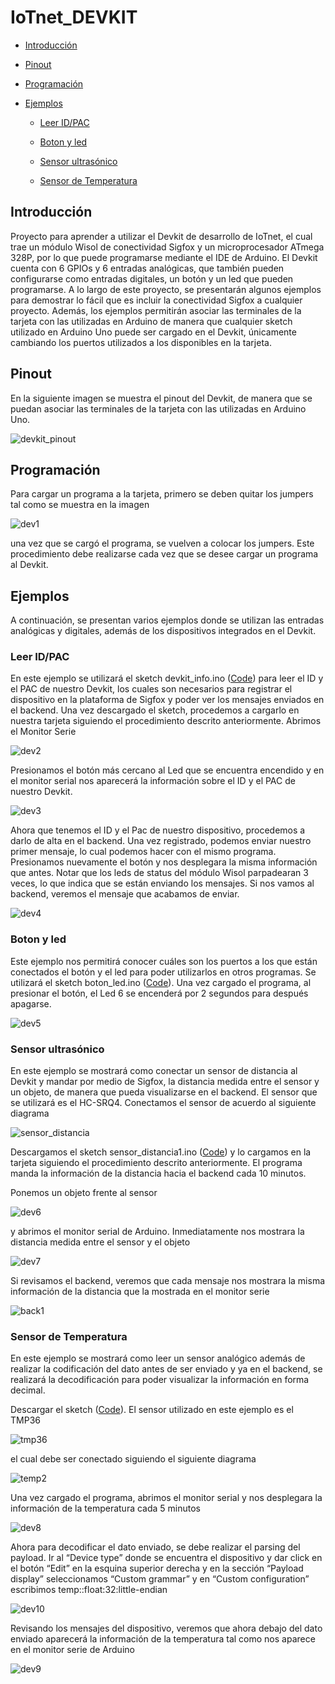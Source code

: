 IoTnet_DEVKIT=============-	[Introducción](#introducción)-	[Pinout](#pinout)-	[Programación](#programacion)-	[Ejemplos](#ejemplos)	-	[Leer ID/PAC](#leer-idpac)	-	[Boton y led](#boton-y-led)		-	[Sensor ultrasónico](#sensor-ultrasónico)

	-	[Sensor de Temperatura](#sensor-de-temperatura)Introducción------------Proyecto para aprender a utilizar el Devkit de desarrollo de IoTnet, el cual trae un módulo Wisol de conectividad Sigfox y un microprocesador ATmega 328P, por lo que puede programarse mediante el IDE de Arduino.El Devkit cuenta con 6 GPIOs y 6 entradas analógicas, que también pueden configurarse como entradas digitales, un botón y un led que pueden programarse. A lo largo de este proyecto, se presentarán algunos ejemplos para demostrar lo fácil que es incluir la conectividad Sigfox a cualquier proyecto. Además, los ejemplos permitirán asociar las terminales de la tarjeta con las utilizadas en Arduino de manera que cualquier sketch utilizado en Arduino Uno puede ser cargado en el Devkit, únicamente cambiando los puertos utilizados a los disponibles en la tarjeta.Pinout
------En la siguiente imagen se muestra el pinout del Devkit, de manera que se puedan asociar las terminales de la tarjeta con las utilizadas en Arduino Uno. ![devkit_pinout](https://github.com/Iotnet/IoTnet_DEVKIT/blob/master/images/devkit_pinout.jpg?raw=true)Programación------------Para cargar un programa a la tarjeta, primero se deben quitar los jumpers tal como se muestra en la imagen![dev1](https://github.com/Iotnet/IoTnet_DEVKIT/blob/master/images/dev1.png?raw=true)una vez que se cargó el programa, se vuelven a colocar los jumpers. Este procedimiento debe realizarse cada vez que se desee cargar un programa al Devkit.Ejemplos--------A continuación, se presentan varios ejemplos donde se utilizan las entradas analógicas y digitales, además de los dispositivos integrados en el Devkit.  ### Leer ID/PACEn este ejemplo se utilizará el sketch devkit_info.ino ([Code](Ejemplos/devkit_info/devkit_info.ino)) para leer el ID y el PAC de nuestro Devkit, los cuales son necesarios para registrar el dispositivo en la plataforma de Sigfox y poder ver los mensajes enviados en el backend. Una vez descargado el sketch, procedemos a cargarlo en nuestra tarjeta siguiendo el procedimiento descrito anteriormente.Abrimos el Monitor Serie ![dev2](https://github.com/Iotnet/IoTnet_DEVKIT/blob/master/images/dev2.png?raw=true)Presionamos el botón más cercano al Led que se encuentra encendido y en el monitor serial nos aparecerá la información sobre el ID y el PAC de nuestro Devkit.![dev3](https://github.com/Iotnet/IoTnet_DEVKIT/blob/master/images/dev3.png?raw=true)Ahora que tenemos el ID y el Pac de nuestro dispositivo, procedemos a darlo de alta en el backend. Una vez registrado, podemos enviar nuestro primer mensaje, lo cual podemos hacer con el mismo programa. Presionamos nuevamente el botón y nos desplegara la misma información que antes. Notar que los leds de status del módulo Wisol parpadearan 3 veces, lo que indica que se están enviando los mensajes. Si nos vamos al backend, veremos el mensaje que acabamos de enviar.![dev4](https://github.com/Iotnet/IoTnet_DEVKIT/blob/master/images/dev4.png?raw=true)### Boton y ledEste ejemplo nos permitirá conocer cuáles son los puertos a los que están conectados el botón y el led para poder utilizarlos en otros programas. Se utilizará el sketch boton_led.ino ([Code](Ejemplos/boton_led/boton_led.ino)). Una vez cargado el programa, al presionar el botón, el Led 6 se encenderá por 2 segundos para después apagarse.![dev5](https://github.com/Iotnet/IoTnet_DEVKIT/blob/master/images/dev5.png?raw=true)### Sensor ultrasónicoEn este ejemplo se mostrará como conectar un sensor de distancia al Devkit y mandar por medio de Sigfox, la distancia medida entre el sensor y un objeto, de manera que pueda visualizarse en el backend. El sensor que se utilizará es el HC-SRQ4. Conectamos el sensor de acuerdo al siguiente diagrama![sensor_distancia](https://github.com/Iotnet/IoTnet_DEVKIT/blob/master/images/sensor_distancia.jpg?raw=true)Descargamos el sketch sensor_distancia1.ino ([Code](Ejemplos/sensor_distancia1/sensor_distancia1.ino)) y lo cargamos en la tarjeta siguiendo el procedimiento descrito anteriormente. El programa manda la información de la distancia hacia el backend cada 10 minutos.Ponemos un objeto frente al sensor![dev6](https://github.com/Iotnet/IoTnet_DEVKIT/blob/master/images/dev6.png?raw=true)y abrimos el monitor serial de Arduino. Inmediatamente nos mostrara la distancia medida entre el sensor y el objeto![dev7](https://github.com/Iotnet/IoTnet_DEVKIT/blob/master/images/dev7.png?raw=true)Si revisamos el backend, veremos que cada mensaje nos mostrara la misma información de la distancia que la mostrada en el monitor serie![back1](https://github.com/Iotnet/IoTnet_DEVKIT/blob/master/images/back1.png?raw=true)

### Sensor de Temperatura

En este ejemplo se mostrará como leer un sensor analógico además de realizar la codificación del dato antes de ser enviado y ya en el backend, se realizará la decodificación para poder visualizar la información en forma decimal. 

Descargar el sketch ([Code](Ejemplos/sensor_temperatura/sensor_temperatura.ino)). El sensor utilizado en este ejemplo es el TMP36

![tmp36](https://github.com/Iotnet/IoTnet_DEVKIT/blob/master/images/tmp36.jpg?raw=true)

el cual debe ser conectado siguiendo el siguiente diagrama

![temp2](https://github.com/Iotnet/IoTnet_DEVKIT/blob/master/images/temp2.png?raw=true)

Una vez cargado el programa, abrimos el monitor serial y nos desplegara la información de la temperatura cada 5 minutos

![dev8](https://github.com/Iotnet/IoTnet_DEVKIT/blob/master/images/dev8.png?raw=true)

Ahora para decodificar el dato enviado, se debe realizar el parsing del payload. Ir al “Device type” donde se encuentra el dispositivo y dar click en el botón “Edit” en la esquina superior derecha y en la sección “Payload display” seleccionamos “Custom grammar” y en “Custom configuration” escribimos temp::float:32:little-endian 

![dev10](https://github.com/Iotnet/IoTnet_DEVKIT/blob/master/images/dev10.png?raw=true)

Revisando los mensajes del dispositivo, veremos que ahora debajo del dato enviado aparecerá la información de la temperatura tal como nos aparece en el monitor serie de Arduino

![dev9](https://github.com/Iotnet/IoTnet_DEVKIT/blob/master/images/dev9.png?raw=true)